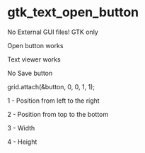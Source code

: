 # gtk_text_open_button
No External GUI files! GTK only

Open button works

Text viewer works 

No Save button

grid.attach(&button, 0, 0, 1, 1);

1 - Position from left to the right 

2 - Position from top to the bottom 

3 - Width 

4 - Height